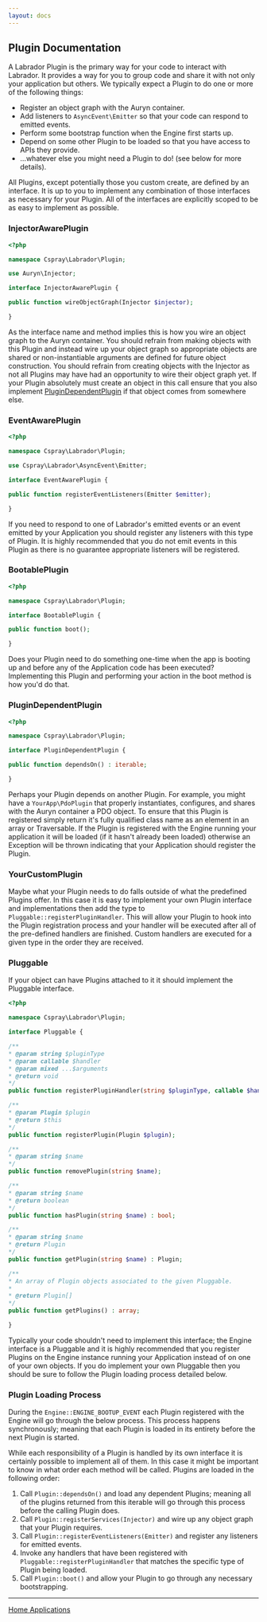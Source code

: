 ```yaml
---
layout: docs
---
```

## Plugin Documentation

A Labrador Plugin is the primary way for your code to interact with Labrador. It provides a way for you to group
code and share it with not only your application but others. We typically expect a Plugin to do one or more of
the following things:

<ul class="content list-inside list-show-bullets">
  <li>Register an object graph with the Auryn container.</li>
  <li>Add listeners to <code>AsyncEvent\Emitter</code> so that your code can respond to emitted events.</li>
  <li>Perform some bootstrap function when the Engine first starts up.</li>
  <li>Depend on some other Plugin to be loaded so that you have access to APIs they provide.</li>
  <li>...whatever else you might need a Plugin to do! (see below for more details).</li>
</ul>

  All Plugins, except potentially those you custom create, are defined by an interface. It is up to you to
  implement any combination of those interfaces as necessary for your Plugin. All of the interfaces are explicitly
  scoped to be as easy to implement as possible.

### InjectorAwarePlugin

```php
<?php

namespace Cspray\Labrador\Plugin;

use Auryn\Injector;

interface InjectorAwarePlugin {

public function wireObjectGraph(Injector $injector);

}
````

As the interface name and method implies this is how you wire an object graph to the Auryn container. You should
refrain from making objects with this Plugin and instead wire up your object graph so appropriate objects are
shared or non-instantiable arguments are defined for future object construction. You should refrain from creating
objects with the Injector as not all Plugins may have had an opportunity to wire their object graph yet. If your
Plugin absolutely must create an object in this call ensure that you also implement <a href="plugins#plugindependentplugin">
PluginDependentPlugin</a> if that object comes from somewhere else.

### EventAwarePlugin

```php
<?php

namespace Cspray\Labrador\Plugin;

use Cspray\Labrador\AsyncEvent\Emitter;

interface EventAwarePlugin {

public function registerEventListeners(Emitter $emitter);

}
```

If you need to respond to one of Labrador's emitted events or an event emitted by your Application you should
register any listeners with this type of Plugin. It is highly recommended that you do not emit events in this
Plugin as there is no guarantee appropriate listeners will be registered.

### BootablePlugin

```php
<?php

namespace Cspray\Labrador\Plugin;

interface BootablePlugin {

public function boot();

}
```

Does your Plugin need to do something one-time when the app is booting up and before any of the Application code
has been executed? Implementing this Plugin and performing your action in the boot method is how you'd do that.

### PluginDependentPlugin

```php
<?php

namespace Cspray\Labrador\Plugin;

interface PluginDependentPlugin {

public function dependsOn() : iterable;

}
```

Perhaps your Plugin depends on another Plugin. For example, you might have a `YourApp\PdoPlugin`
that properly instantiates, configures, and shares with the Auryn container a PDO object. To
ensure that this Plugin is registered simply return it's fully qualified class name as an
element in an array or Traversable. If the Plugin is registered with the Engine running
your application it will be loaded (if it hasn't already been loaded) otherwise an
Exception will be thrown indicating that your Application should register the Plugin.

### YourCustomPlugin

Maybe what your Plugin needs to do falls outside of what the predefined Plugins offer. In this
case it is easy to implement your own Plugin interface and implementations then add the type
to `Pluggable::registerPluginHandler`. This will allow your Plugin to hook into the Plugin registration
process and your handler will be executed after all of the pre-defined handlers are finished.
Custom handlers are executed for a given type in the order they are received.

### Pluggable

If your object can have Plugins attached to it it should implement the Pluggable interface.

```php
<?php

namespace Cspray\Labrador\Plugin;

interface Pluggable {

/**
* @param string $pluginType
* @param callable $handler
* @param mixed ...$arguments
* @return void
*/
public function registerPluginHandler(string $pluginType, callable $handler, ...$arguments);

/**
* @param Plugin $plugin
* @return $this
*/
public function registerPlugin(Plugin $plugin);

/**
* @param string $name
*/
public function removePlugin(string $name);

/**
* @param string $name
* @return boolean
*/
public function hasPlugin(string $name) : bool;

/**
* @param string $name
* @return Plugin
*/
public function getPlugin(string $name) : Plugin;

/**
* An array of Plugin objects associated to the given Pluggable.
*
* @return Plugin[]
*/
public function getPlugins() : array;

}
```

Typically your code shouldn't need to implement this interface; the Engine interface is a Pluggable and it is
highly recommended that you register Plugins on the Engine instance running your Application instead of on one
of your own objects. If you do implement your own Pluggable then you should be sure to follow the Plugin loading
process detailed below.

### Plugin Loading Process

During the `Engine::ENGINE_BOOTUP_EVENT` each Plugin registered with the Engine will go through the
below process. This process happens synchronously; meaning that each Plugin is loaded in its entirety before the
next Plugin is started.

  While each responsibility of a Plugin is handled by its own interface it is certainly possible to implement all
  of them. In this case it might be important to know in what order each method will be called. Plugins are loaded in
  the following order:

<ol type="1" class="content list-inside">
  <li>
    Call <code>Plugin::dependsOn()</code> and load any dependent Plugins; meaning all of the plugins returned from
    this iterable will go through this process before the calling Plugin does.
  </li>
  <li>
    Call <code>Plugin::registerServices(Injector)</code> and wire up any object graph that your Plugin requires.
  </li>
  <li>
    Call <code>Plugin::registerEventListeners(Emitter)</code> and register any listeners for emitted events.
  </li>
  <li>
    Invoke any handlers that have been registered with <code>Pluggable::registerPluginHandler</code> that matches
    the specific type of Plugin being loaded.
  </li>
  <li>
    Call <code>Plugin::boot()</code> and allow your Plugin to go through any necessary bootstrapping.
  </li>
</ol>

<hr />

<a href="" class="is-pulled-left is-size-6">
  <span class="icon">
    <i class="fas fa-angle-left"></i>
  </span>
  Home
</a>

<a href="applications" class="is-pulled-right is-size-6">
  Applications
  <span class="icon">
    <i class="fas fa-angle-right"></i>
  </span>
</a>
